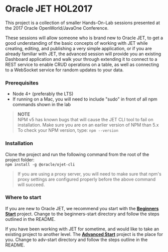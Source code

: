 # Oracle JET HOL2017

This project is a collection of smaller Hands-On-Lab sessions presented at the 2017 Oracle OpenWorld/JavaOne Conference.


These sessions will allow someone who is brand new to Oracle JET, to get a good understanding of the basic concepts of working with JET while creating, editing, and publishing a very simple application, or if you are already familiar with JET, the advanced session will provide you an existing Dashboard application and walk your through extending it to connect to a REST service to enable CRUD operations on a table, as well as connecting to a WebSocket service for random updates to your data.


### Prerequisites
* Node 4+ (preferably the LTS)
* If running on a Mac, you will need to include "sudo" in front of all npm commands shown in the lab


>**NOTE**  
NPM v5 has known bugs that will cause the JET CLI tool to fail on installation. Make sure you are on an earlier version of NPM than 5.x
To check your NPM version, type: `npm --version`  


### Installation
Clone the project and run the following command from the root of the project folder:  
`npm install -g @oracle/ojet-cli`

>If you are using a proxy server, you will need to make sure that npm's proxy settings are configured properly before the above command will succeed.

### Where to start
If you are new to Oracle JET, we recommend you start with the [**Beginners Start**](./beginners-start) project. 
Change to the beginners-start directory and follow the steps outlined in the README.

If you have been working with JET for sometime, and would like to take an existing project to another level. 
The [**Advanced Start**](./adv-start) project is the place for you. Change to adv-start directory and follow the steps outline in the README. 
